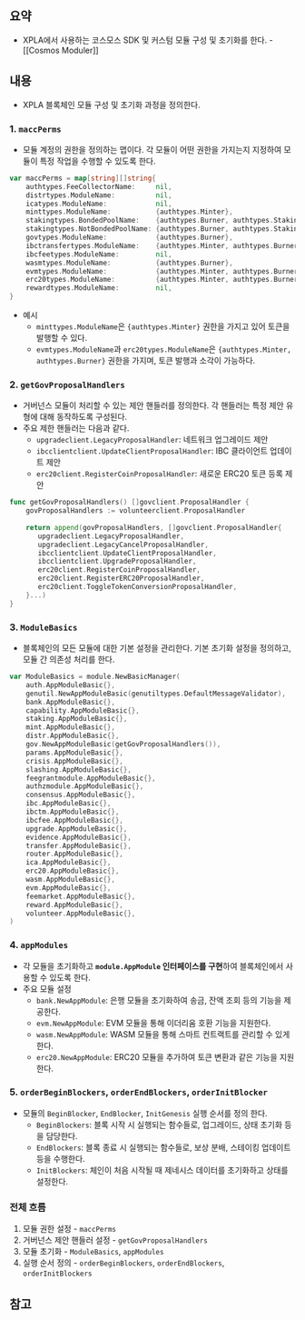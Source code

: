 ## 요약
- XPLA에서 사용하는 코스모스 SDK 및 커스텀 모듈 구성 및 초기화를 한다. - [[Cosmos Moduler]]
## 내용
- XPLA 블록체인 모듈 구성 및 초기화 과정을 정의한다.
### 1. `maccPerms`
- 모듈 계정의 권한을 정의하는 맵이다. 각 모듈이 어떤 권한을 가지는지 지정하여 모듈이 특정 작업을 수행할 수 있도록 한다.
```go
var maccPerms = map[string][]string{  
    authtypes.FeeCollectorName:     nil,  
    distrtypes.ModuleName:          nil,  
    icatypes.ModuleName:            nil,  
    minttypes.ModuleName:           {authtypes.Minter},  
    stakingtypes.BondedPoolName:    {authtypes.Burner, authtypes.Staking},  
    stakingtypes.NotBondedPoolName: {authtypes.Burner, authtypes.Staking},  
    govtypes.ModuleName:            {authtypes.Burner},  
    ibctransfertypes.ModuleName:    {authtypes.Minter, authtypes.Burner},  
    ibcfeetypes.ModuleName:         nil,  
    wasmtypes.ModuleName:           {authtypes.Burner},  
    evmtypes.ModuleName:            {authtypes.Minter, authtypes.Burner},
    erc20types.ModuleName:          {authtypes.Minter, authtypes.Burner},  
    rewardtypes.ModuleName:         nil,  
}
```
- 예시
	- `minttypes.ModuleName`은 `{authtypes.Minter}` 권한을 가지고 있어 토큰을 발행할 수 있다.
	- `evmtypes.ModuleName`과 `erc20types.ModuleName`은 `{authtypes.Minter, authtypes.Burner}` 권한을 가지며, 토큰 발행과 소각이 가능하다.
### 2. `getGovProposalHandlers`
- 거버넌스 모듈이 처리할 수 있는 제안 핸들러를 정의한다. 각 핸들러는 특정 제안 유형에 대해 동작하도록 구성된다.
- 주요 제한 핸들러는 다음과 같다.
	- `upgradeclient.LegacyProposalHandler`: 네트워크 업그레이드 제안
	- `ibcclientclient.UpdateClientProposalHandler`: IBC 클라이언트 업데이트 제안
	- `erc20client.RegisterCoinProposalHandler`: 새로운 ERC20 토큰 등록 제안
```go
func getGovProposalHandlers() []govclient.ProposalHandler {  
    govProposalHandlers := volunteerclient.ProposalHandler  
  
    return append(govProposalHandlers, []govclient.ProposalHandler{  
       upgradeclient.LegacyProposalHandler,  
       upgradeclient.LegacyCancelProposalHandler,  
       ibcclientclient.UpdateClientProposalHandler,  
       ibcclientclient.UpgradeProposalHandler,  
       erc20client.RegisterCoinProposalHandler,  
       erc20client.RegisterERC20ProposalHandler,  
       erc20client.ToggleTokenConversionProposalHandler,  
    }...)  
}
```
### 3. `ModuleBasics`
- 블록체인의 모든 모듈에 대한 기본 설정을 관리한다. 기본 초기화 설정을 정의하고, 모듈 간 의존성 처리를 한다.
```go
var ModuleBasics = module.NewBasicManager(  
    auth.AppModuleBasic{},  
    genutil.NewAppModuleBasic(genutiltypes.DefaultMessageValidator),  
    bank.AppModuleBasic{},  
    capability.AppModuleBasic{},  
    staking.AppModuleBasic{},  
    mint.AppModuleBasic{},  
    distr.AppModuleBasic{},  
    gov.NewAppModuleBasic(getGovProposalHandlers()),  
    params.AppModuleBasic{},  
    crisis.AppModuleBasic{},  
    slashing.AppModuleBasic{},  
    feegrantmodule.AppModuleBasic{},  
    authzmodule.AppModuleBasic{},  
    consensus.AppModuleBasic{},  
    ibc.AppModuleBasic{},  
    ibctm.AppModuleBasic{},  
    ibcfee.AppModuleBasic{},  
    upgrade.AppModuleBasic{},  
    evidence.AppModuleBasic{},  
    transfer.AppModuleBasic{},  
    router.AppModuleBasic{},  
    ica.AppModuleBasic{},  
    erc20.AppModuleBasic{},  
    wasm.AppModuleBasic{},  
    evm.AppModuleBasic{},  
    feemarket.AppModuleBasic{},  
    reward.AppModuleBasic{},  
    volunteer.AppModuleBasic{},  
)
```
### 4. `appModules`
- 각 모듈을 초기화하고 **`module.AppModule` 인터페이스를 구현**하여 블록체인에서 사용할 수 있도록 한다.
- 주요 모듈 설정
	- `bank.NewAppModule`: 은행 모듈을 초기화하여 송금, 잔액 조회 등의 기능을 제공한다.
	- `evm.NewAppModule`: EVM 모듈을 통해 이더리움 호환 기능을 지원한다.
	- `wasm.NewAppModule`: WASM 모듈을 통해 스마트 컨트랙트를 관리할 수 있게 한다.
	- `erc20.NewAppModule`: ERC20 모듈을 추가하여 토큰 변환과 같은 기능을 지원한다.
### 5. `orderBeginBlockers`, `orderEndBlockers`, `orderInitBlocker`
- 모듈의 `BeginBlocker`, `EndBlocker`, `InitGenesis` 실행 순서를 정의 한다.
	-  `BeginBlockers`: 블록 시작 시 실행되는 함수들로, 업그레이드, 상태 초기화 등을 담당한다.
	- `EndBlockers`: 블록 종료 시 실행되는 함수들로, 보상 분배, 스테이킹 업데이트 등을 수행한다.
	- `InitBlockers`: 체인이 처음 시작될 때 제네시스 데이터를 초기화하고 상태를 설정한다.
### 전체 흐름
1. 모듈 권한 설정 - `maccPerms`
2. 거버넌스 제안 핸들러 설정 - `getGovProposalHandlers`
3. 모듈 초기화 - `ModuleBasics`, `appModules`
4. 실행 순서 정의 - `orderBeginBlockers`, `orderEndBlockers`, `orderInitBlockers`
## 참고